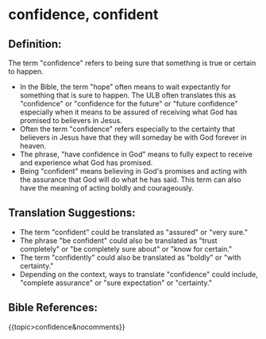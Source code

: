 # confidence, confident #

## Definition: ##

The term "confidence" refers to being sure that something is true or certain to happen.

* In the Bible, the term "hope" often means to wait expectantly for something that is sure to happen. The ULB often translates this as "confidence" or "confidence for the future" or "future confidence" especially when it means to be assured of receiving what God has promised to believers in Jesus.
* Often the term "confidence" refers especially to the certainty that believers in Jesus have that they will someday be with God forever in heaven.
* The phrase, "have confidence in God" means to fully expect to receive and experience what God has promised.
* Being "confident" means believing in God's promises and acting with the assurance that God will do what he has said. This term can also have the meaning of acting boldly and courageously.

## Translation Suggestions: ##

* The term "confident" could be translated as "assured" or "very sure."
* The phrase "be confident" could also be translated as "trust completely" or "be completely sure about" or "know for certain."
* The term "confidently" could also be translated as "boldly" or "with certainty."
* Depending on the context, ways to translate "confidence" could include, "complete assurance" or "sure expectation" or "certainty."



## Bible References: ##

{{topic>confidence&nocomments}}